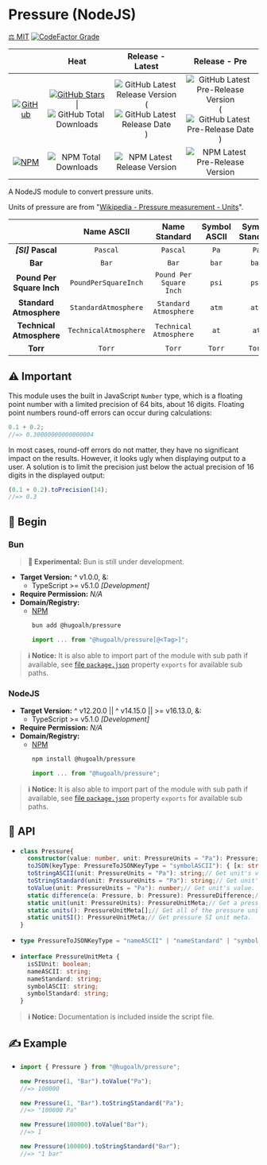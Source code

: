 # Pressure (NodeJS)

[⚖️ MIT](./LICENSE.md)
[![CodeFactor Grade](https://img.shields.io/codefactor/grade/github/hugoalh-studio/pressure-nodejs?label=Grade&logo=codefactor&logoColor=ffffff&style=flat-square "CodeFactor Grade")](https://www.codefactor.io/repository/github/hugoalh-studio/pressure-nodejs)

|  | **Heat** | **Release - Latest** | **Release - Pre** |
|:-:|:-:|:-:|:-:|
| [![GitHub](https://img.shields.io/badge/GitHub-181717?logo=github&logoColor=ffffff&style=flat-square "GitHub")](https://github.com/hugoalh-studio/pressure-nodejs) | [![GitHub Stars](https://img.shields.io/github/stars/hugoalh-studio/pressure-nodejs?label=&logoColor=ffffff&style=flat-square "GitHub Stars")](https://github.com/hugoalh-studio/pressure-nodejs/stargazers) \| ![GitHub Total Downloads](https://img.shields.io/github/downloads/hugoalh-studio/pressure-nodejs/total?label=&style=flat-square "GitHub Total Downloads") | ![GitHub Latest Release Version](https://img.shields.io/github/release/hugoalh-studio/pressure-nodejs?sort=semver&label=&style=flat-square "GitHub Latest Release Version") (![GitHub Latest Release Date](https://img.shields.io/github/release-date/hugoalh-studio/pressure-nodejs?label=&style=flat-square "GitHub Latest Release Date")) | ![GitHub Latest Pre-Release Version](https://img.shields.io/github/release/hugoalh-studio/pressure-nodejs?include_prereleases&sort=semver&label=&style=flat-square "GitHub Latest Pre-Release Version") (![GitHub Latest Pre-Release Date](https://img.shields.io/github/release-date-pre/hugoalh-studio/pressure-nodejs?label=&style=flat-square "GitHub Latest Pre-Release Date")) |
| [![NPM](https://img.shields.io/badge/NPM-CB3837?logo=npm&logoColor=ffffff&style=flat-square "NPM")](https://www.npmjs.com/package/@hugoalh/pressure) | ![NPM Total Downloads](https://img.shields.io/npm/dt/@hugoalh/pressure?label=&style=flat-square "NPM Total Downloads") | ![NPM Latest Release Version](https://img.shields.io/npm/v/@hugoalh/pressure/latest?label=&style=flat-square "NPM Latest Release Version") | ![NPM Latest Pre-Release Version](https://img.shields.io/npm/v/@hugoalh/pressure/pre?label=&style=flat-square "NPM Latest Pre-Release Version") |

A NodeJS module to convert pressure units.

Units of pressure are from "[Wikipedia - Pressure measurement - Units](https://en.wikipedia.org/wiki/Pressure_measurement#Units)".

|  | **Name ASCII** | **Name Standard** | **Symbol ASCII** | **Symbol Standard** | **... (\*: Exclusive)** |
|:-:|:-:|:-:|:-:|:-:|:-:|
|  ***\[SI\]*** **Pascal**  | `Pascal` | `Pascal` | `Pa` | `Pa` |  |
| **Bar** | `Bar` | `Bar` | `bar` | `bar` |  |
| **Pound Per Square Inch** | `PoundPerSquareInch` | `Pound Per Square Inch` | `psi` | `psi` |  |
| **Standard Atmosphere** | `StandardAtmosphere` | `Standard Atmosphere` | `atm` | `atm` |  |
| **Technical Atmosphere** | `TechnicalAtmosphere` | `Technical Atmosphere` | `at` | `at` |  |
| **Torr** | `Torr` | `Torr` | `Torr` | `Torr` |  |

## ⚠️ Important

This module uses the built in JavaScript `Number` type, which is a floating point number with a limited precision of 64 bits, about 16 digits. Floating point numbers round-off errors can occur during calculations:

```js
0.1 + 0.2;
//=> 0.30000000000000004
```

In most cases, round-off errors do not matter, they have no significant impact on the results. However, it looks ugly when displaying output to a user. A solution is to limit the precision just below the actual precision of 16 digits in the displayed output:

```js
(0.1 + 0.2).toPrecision(14);
//=> 0.3
```

## 🔰 Begin

### Bun

> **🧪 Experimental:** Bun is still under development.

- **Target Version:** ^ v1.0.0, &:
  - TypeScript >= v5.1.0 *\[Development\]*
- **Require Permission:** *N/A*
- **Domain/Registry:**
  - [NPM](https://www.npmjs.com/package/@hugoalh/pressure)
    ```sh
    bun add @hugoalh/pressure
    ```
    ```js
    import ... from "@hugoalh/pressure[@<Tag>]";
    ```

> **ℹ️ Notice:** It is also able to import part of the module with sub path if available, see [file `package.json`](./package.json) property `exports` for available sub paths.

### NodeJS

- **Target Version:** ^ v12.20.0 \|\| ^ v14.15.0 \|\| >= v16.13.0, &:
  - TypeScript >= v5.1.0 *\[Development\]*
- **Require Permission:** *N/A*
- **Domain/Registry:**
  - [NPM](https://www.npmjs.com/package/@hugoalh/pressure)
    ```sh
    npm install @hugoalh/pressure
    ```
    ```js
    import ... from "@hugoalh/pressure";
    ```

> **ℹ️ Notice:** It is also able to import part of the module with sub path if available, see [file `package.json`](./package.json) property `exports` for available sub paths.

## 🧩 API

- ```ts
  class Pressure{
    constructor(value: number, unit: PressureUnits = "Pa"): Pressure;
    toJSON(keyType: PressureToJSONKeyType = "symbolASCII"): { [x: string]: number; };// Get all of the units value.
    toStringASCII(unit: PressureUnits = "Pa"): string;// Get unit's value with ASCII symbol.
    toStringStandard(unit: PressureUnits = "Pa"): string;// Get unit's value with Standard symbol.
    toValue(unit: PressureUnits = "Pa"): number;// Get unit's value.
    static difference(a: Pressure, b: Pressure): PressureDifference;// Calculate pressure difference by units.
    static unit(unit: PressureUnits): PressureUnitMeta;// Get a pressure unit meta.
    static units(): PressureUnitMeta[];// Get all of the pressure units meta.
    static unitSI(): PressureUnitMeta;// Get pressure SI unit meta.
  }
  ```
- ```ts
  type PressureToJSONKeyType = "nameASCII" | "nameStandard" | "symbolASCII" | "symbolStandard";
  ```
- ```ts
  interface PressureUnitMeta {
    isSIUnit: boolean;
    nameASCII: string;
    nameStandard: string;
    symbolASCII: string;
    symbolStandard: string;
  }
  ```

> **ℹ️ Notice:** Documentation is included inside the script file.

## ✍️ Example

- ```js
  import { Pressure } from "@hugoalh/pressure";

  new Pressure(1, "Bar").toValue("Pa");
  //=> 100000

  new Pressure(1, "Bar").toStringStandard("Pa");
  //=> "100000 Pa"

  new Pressure(100000).toValue("Bar");
  //=> 1

  new Pressure(100000).toStringStandard("Bar");
  //=> "1 bar"
  ```
